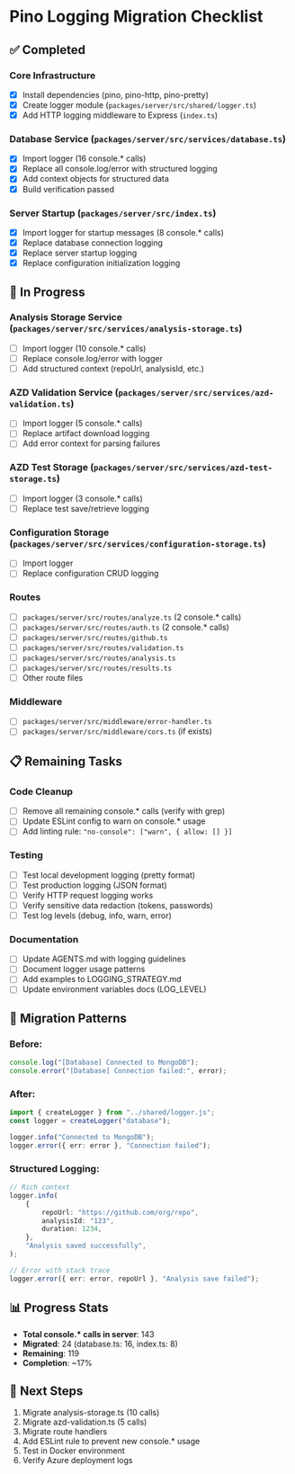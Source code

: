 # Pino Logging Migration Checklist

## ✅ Completed

### Core Infrastructure

- [x] Install dependencies (pino, pino-http, pino-pretty)
- [x] Create logger module (`packages/server/src/shared/logger.ts`)
- [x] Add HTTP logging middleware to Express (`index.ts`)

### Database Service (`packages/server/src/services/database.ts`)

- [x] Import logger (16 console.\* calls)
- [x] Replace all console.log/error with structured logging
- [x] Add context objects for structured data
- [x] Build verification passed

### Server Startup (`packages/server/src/index.ts`)

- [x] Import logger for startup messages (8 console.\* calls)
- [x] Replace database connection logging
- [x] Replace server startup logging
- [x] Replace configuration initialization logging

## 🔄 In Progress

### Analysis Storage Service (`packages/server/src/services/analysis-storage.ts`)

- [ ] Import logger (10 console.\* calls)
- [ ] Replace console.log/error with logger
- [ ] Add structured context (repoUrl, analysisId, etc.)

### AZD Validation Service (`packages/server/src/services/azd-validation.ts`)

- [ ] Import logger (5 console.\* calls)
- [ ] Replace artifact download logging
- [ ] Add error context for parsing failures

### AZD Test Storage (`packages/server/src/services/azd-test-storage.ts`)

- [ ] Import logger (3 console.\* calls)
- [ ] Replace test save/retrieve logging

### Configuration Storage (`packages/server/src/services/configuration-storage.ts`)

- [ ] Import logger
- [ ] Replace configuration CRUD logging

### Routes

- [ ] `packages/server/src/routes/analyze.ts` (2 console.\* calls)
- [ ] `packages/server/src/routes/auth.ts` (2 console.\* calls)
- [ ] `packages/server/src/routes/github.ts`
- [ ] `packages/server/src/routes/validation.ts`
- [ ] `packages/server/src/routes/analysis.ts`
- [ ] `packages/server/src/routes/results.ts`
- [ ] Other route files

### Middleware

- [ ] `packages/server/src/middleware/error-handler.ts`
- [ ] `packages/server/src/middleware/cors.ts` (if exists)

## 📋 Remaining Tasks

### Code Cleanup

- [ ] Remove all remaining console.\* calls (verify with grep)
- [ ] Update ESLint config to warn on console.\* usage
- [ ] Add linting rule: `"no-console": ["warn", { allow: [] }]`

### Testing

- [ ] Test local development logging (pretty format)
- [ ] Test production logging (JSON format)
- [ ] Verify HTTP request logging works
- [ ] Verify sensitive data redaction (tokens, passwords)
- [ ] Test log levels (debug, info, warn, error)

### Documentation

- [ ] Update AGENTS.md with logging guidelines
- [ ] Document logger usage patterns
- [ ] Add examples to LOGGING_STRATEGY.md
- [ ] Update environment variables docs (LOG_LEVEL)

## 🎯 Migration Patterns

### Before:

```typescript
console.log("[Database] Connected to MongoDB");
console.error("[Database] Connection failed:", error);
```

### After:

```typescript
import { createLogger } from "../shared/logger.js";
const logger = createLogger("database");

logger.info("Connected to MongoDB");
logger.error({ err: error }, "Connection failed");
```

### Structured Logging:

```typescript
// Rich context
logger.info(
    {
        repoUrl: "https://github.com/org/repo",
        analysisId: "123",
        duration: 1234,
    },
    "Analysis saved successfully",
);

// Error with stack trace
logger.error({ err: error, repoUrl }, "Analysis save failed");
```

## 📊 Progress Stats

- **Total console.\* calls in server**: 143
- **Migrated**: 24 (database.ts: 16, index.ts: 8)
- **Remaining**: 119
- **Completion**: ~17%

## 🚀 Next Steps

1. Migrate analysis-storage.ts (10 calls)
2. Migrate azd-validation.ts (5 calls)
3. Migrate route handlers
4. Add ESLint rule to prevent new console.\* usage
5. Test in Docker environment
6. Verify Azure deployment logs
